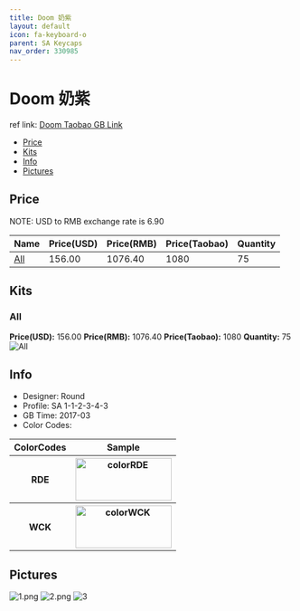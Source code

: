 ```yaml
---
title: Doom 奶紫
layout: default
icon: fa-keyboard-o
parent: SA Keycaps
nav_order: 330985
---
```


# Doom 奶紫

ref link: [Doom Taobao GB Link](https://item.taobao.com/item.htm?spm=a1z10.3-c.w4002-16202688696.29.402e3181YQ4NQt&id=546319335952)

* [Price](#price)
* [Kits](#kits)
* [Info](#info)
* [Pictures](#pictures)


## Price  
NOTE: USD to RMB exchange rate is 6.90

| Name          | Price(USD)    |  Price(RMB) |  Price(Taobao) | Quantity |
| ------------- | ------------- |  ---------- |  --------- | -------- |
|[All](#all)|156.00|1076.40|1080|75|


## Kits
### All
**Price(USD):** 156.00    **Price(RMB):** 1076.40    **Price(Taobao):** 1080    **Quantity:** 75
<img src="{{ 'assets/images/sa-keycaps/doom/kits_pics/all.jpg' | relative_url }}" alt="All" class="image featured">


## Info
* Designer: Round
* Profile: SA 1-1-2-3-4-3
* GB Time: 2017-03
* Color Codes:  
<table style="width:100%">
  <tr>
    <th>ColorCodes</th>
    <th>Sample</th>
  </tr>
  <tr>
    <th>RDE</th>
    <th><img src="{{ 'assets/images/sa-keycaps/SP_ColorCodes/abs/SP_Abs_ColorCodes_RDE.png' | relative_url }}" alt="colorRDE" height="75" width="170"></th>
  </tr>
  <tr>
    <th>WCK</th>
    <th><img src="{{ 'assets/images/sa-keycaps/SP_ColorCodes/abs/SP_Abs_ColorCodes_WCK.png' | relative_url }}" alt="colorWCK" height="75" width="170"></th>
  </tr>
</table>


## Pictures
<img src="{{ 'assets/images/sa-keycaps/doom/rendering_pics/1.png' | relative_url }}" alt="1.png" class="image featured">
<img src="{{ 'assets/images/sa-keycaps/doom/rendering_pics/2.png' | relative_url }}" alt="2.png" class="image featured">
<img src="{{ 'assets/images/sa-keycaps/doom/rendering_pics/3.jpg' | relative_url }}" alt="3" class="image featured">
